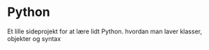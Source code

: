 # Python
Et lille sideprojekt for at lære lidt Python. hvordan man laver klasser, objekter og syntax